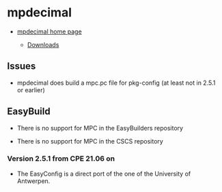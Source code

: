 # mpdecimal

  * [mpdecimal home page](https://www.bytereef.org/mpdecimal/)

      * [Downloads](https://www.bytereef.org/mpdecimal/download.html)


## Issues

  * mpdecimal does build a mpc.pc file for pkg-config (at least not in 2.5.1 or earlier)


## EasyBuild

  * There is no support for MPC in the EasyBuilders repository

  * There is no support for MPC in the CSCS repository


### Version 2.5.1 from CPE 21.06 on

  * The EasyConfig is a direct port of the one of the University of Antwerpen.
